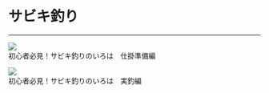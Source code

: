 # サビキ釣り
---
[![ ](https://img.youtube.com/vi/4A39SUTfiD8/0.jpg)](https://www.youtube.com/watch?v=4A39SUTfiD8)  
初心者必見！サビキ釣りのいろは　仕掛準備編

[![ ](https://img.youtube.com/vi/Du_sSlYrW8g/0.jpg)](https://www.youtube.com/watch?v=Du_sSlYrW8g)  
初心者必見！サビキ釣りのいろは　実釣編
